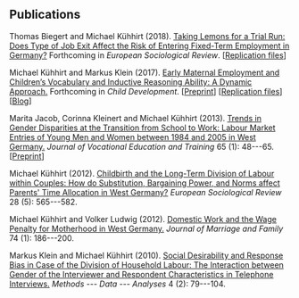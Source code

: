 
## Publications

Thomas Biegert and Michael Kühhirt (2018). [Taking Lemons for a Trial Run: Does Type of Job Exit Affect the Risk of Entering Fixed-Term Employment in Germany?](https://doi.org/10.1093/esr/jcy003) Forthcoming in *European Sociological Review*. [[Replication files](https://osf.io/nh5u4)]

Michael Kühhirt and Markus Klein (2017). [Early Maternal Employment and Children’s Vocabulary and Inductive Reasoning Ability: A Dynamic Approach.](http://onlinelibrary.wiley.com/doi/10.1111/cdev.12796/abstract) Forthcoming in *Child Development*. [[Preprint](https://osf.io/preprints/socarxiv/brscf)] [[Replication files](https://osf.io/m8trg)] [[Blog](https://theconversation.com/being-a-working-mother-is-not-bad-for-your-children-78439)]

Marita Jacob, Corinna Kleinert and Michael Kühhirt (2013). [Trends in Gender Disparities at the Transition from School to Work: Labour Market Entries of Young Men and Women between 1984 and 2005 in West Germany.](http://www.tandfonline.com/doi/abs/10.1080/13636820.2012.738427#.VZ59QbdH_sY) *Journal of Vocational Education and Training* 65 (1): 48---65. [[Preprint](http://www.mzes.uni-mannheim.de/publications/wp/wp-127.pdf)]

Michael Kühhirt (2012). [Childbirth and the Long-Term Division of Labour within Couples: How do Substitution, Bargaining Power, and Norms affect Parents' Time Allocation in West Germany?](http://esr.oxfordjournals.org/content/28/5/565) *European Sociological Review* 28 (5): 565---582.

Michael Kühhirt and Volker Ludwig (2012). [Domestic Work and the Wage Penalty for Motherhood in West Germany.](http://onlinelibrary.wiley.com/doi/10.1111/j.1741-3737.2011.00886.x/abstract) *Journal of Marriage and Family* 74 (1): 186---200.

Markus Klein and Michael Kühhirt (2010). [Social Desirability and Response Bias in Case of the Division of Household Labour: The Interaction between Gender of the Interviewer and Respondent Characteristics in Telephone Interviews.](http://www.ssoar.info/ssoar/handle/document/21012) *Methods --- Data --- Analyses* 4 (2): 79---104.
